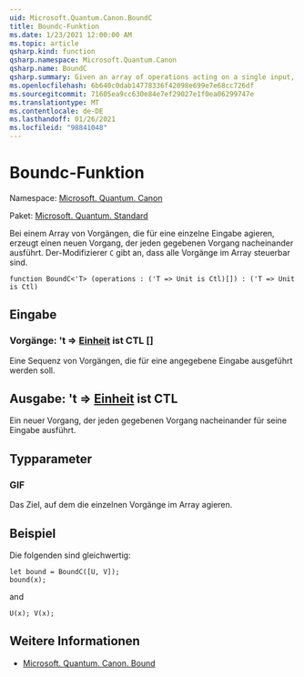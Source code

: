 ```yaml
---
uid: Microsoft.Quantum.Canon.BoundC
title: Boundc-Funktion
ms.date: 1/23/2021 12:00:00 AM
ms.topic: article
qsharp.kind: function
qsharp.namespace: Microsoft.Quantum.Canon
qsharp.name: BoundC
qsharp.summary: Given an array of operations acting on a single input, produces a new operation that performs each given operation in sequence. The modifier `C` indicates that all operations in the array are controllable.
ms.openlocfilehash: 6b640c0dab14778336f42098e699e7e68cc726df
ms.sourcegitcommit: 71605ea9cc630e84e7ef29027e1f0ea06299747e
ms.translationtype: MT
ms.contentlocale: de-DE
ms.lasthandoff: 01/26/2021
ms.locfileid: "98841048"
---
```

# <a name="boundc-function"></a>Boundc-Funktion

Namespace: [Microsoft. Quantum. Canon](xref:Microsoft.Quantum.Canon)

Paket: [Microsoft. Quantum. Standard](https://nuget.org/packages/Microsoft.Quantum.Standard)


Bei einem Array von Vorgängen, die für eine einzelne Eingabe agieren, erzeugt einen neuen Vorgang, der jeden gegebenen Vorgang nacheinander ausführt.
Der-Modifizierer `C` gibt an, dass alle Vorgänge im Array steuerbar sind.

```qsharp
function BoundC<'T> (operations : ('T => Unit is Ctl)[]) : ('T => Unit is Ctl)
```


## <a name="input"></a>Eingabe

### <a name="operations--t--unit--is-ctl"></a>Vorgänge: 't => [Einheit](xref:microsoft.quantum.lang-ref.unit)  ist CTL []

Eine Sequenz von Vorgängen, die für eine angegebene Eingabe ausgeführt werden soll.



## <a name="output--t--unit--is-ctl"></a>Ausgabe: 't => [Einheit](xref:microsoft.quantum.lang-ref.unit)  ist CTL

Ein neuer Vorgang, der jeden gegebenen Vorgang nacheinander für seine Eingabe ausführt.

## <a name="type-parameters"></a>Typparameter

### <a name="t"></a>GIF

Das Ziel, auf dem die einzelnen Vorgänge im Array agieren.

## <a name="example"></a>Beispiel

Die folgenden sind gleichwertig:

```qsharp
let bound = BoundC([U, V]);
bound(x);
```

and

```qsharp
U(x); V(x);
```

## <a name="see-also"></a>Weitere Informationen

- [Microsoft. Quantum. Canon. Bound](xref:Microsoft.Quantum.Canon.Bound)